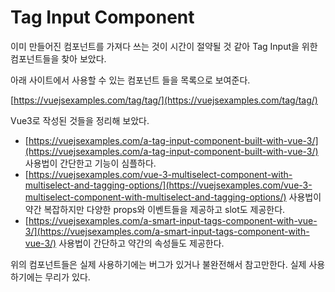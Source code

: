 # Tag Input Component

이미 만들어진 컴포넌트를 가져다 쓰는 것이 시간이 절약될 것 같아 Tag Input을 위한 컴포넌트들을 찾아 보았다.

아래 사이트에서 사용할 수 있는 컴포넌트 들을 목록으로 보여준다.

[https://vuejsexamples.com/tag/tag/](https://vuejsexamples.com/tag/tag/)

Vue3로 작성된 것들을 정리해 보았다.

* [https://vuejsexamples.com/a-tag-input-component-built-with-vue-3/](https://vuejsexamples.com/a-tag-input-component-built-with-vue-3/) 사용법이 간단한고 기능이 심플하다.
* [https://vuejsexamples.com/vue-3-multiselect-component-with-multiselect-and-tagging-options/](https://vuejsexamples.com/vue-3-multiselect-component-with-multiselect-and-tagging-options/) 사용법이 약간 복잡하지만 다양한 props와 이벤트들을 제공하고 slot도 제공한다.
* [https://vuejsexamples.com/a-smart-input-tags-component-with-vue-3/](https://vuejsexamples.com/a-smart-input-tags-component-with-vue-3/) 사용법이 간단하고 약간의 속성들도 제공한다.

위의 컴포넌트들은 실제 사용하기에는 버그가 있거나 불완전해서 참고만한다. 실제 사용하기에는 무리가 있다.
